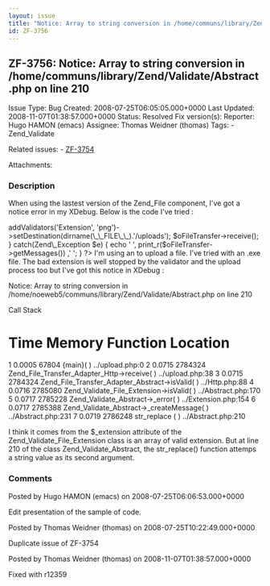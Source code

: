 ```yaml
---
layout: issue
title: "Notice: Array to string conversion in /home/communs/library/Zend/Validate/Abstract.php on line 210"
id: ZF-3756
---
```


ZF-3756: Notice: Array to string conversion in /home/communs/library/Zend/Validate/Abstract.php on line 210
-----------------------------------------------------------------------------------------------------------

 Issue Type: Bug Created: 2008-07-25T06:05:05.000+0000 Last Updated: 2008-11-07T01:38:57.000+0000 Status: Resolved Fix version(s): 
 Reporter:  Hugo HAMON (emacs)  Assignee:  Thomas Weidner (thomas)  Tags: - Zend\_Validate
 
 Related issues: - [ZF-3754](/issues/browse/ZF-3754)
 
 Attachments: 
### Description

When using the lastest version of the Zend\_File component, I've got a notice error in my XDebug. Below is the code I've tried :

 <?php try { $oFileTransfer = new Zend\_File\_Transfer\_Adapter\_Http(); $oFileTransfer->addValidators('Extension', 'png')->setDestination(dirname(\_\_FILE\_\_).'/uploads'); $oFileTransfer->receive(); } catch(Zend\_Exception $e) { echo '
    ', print_r($oFileTransfer->getMessages()) ,'

'; } ?> I'm using an to upload a file. I've tried with an .exe file. The bad extension is well stopped by the validator and the upload process too but I've got this notice in XDebug :

Notice: Array to string conversion in /home/noeweb5/communs/library/Zend/Validate/Abstract.php on line 210

Call Stack

Time Memory Function Location
=============================

1 0.0005 67804 {main}( ) ../upload.php:0 2 0.0715 2784324 Zend\_File\_Transfer\_Adapter\_Http->receive( ) ../upload.php:38 3 0.0715 2784324 Zend\_File\_Transfer\_Adapter\_Abstract->isValid( ) ../Http.php:88 4 0.0716 2785080 Zend\_Validate\_File\_Extension->isValid( ) ../Abstract.php:170 5 0.0717 2785228 Zend\_Validate\_Abstract->\_error( ) ../Extension.php:154 6 0.0717 2785388 Zend\_Validate\_Abstract->\_createMessage( ) ../Abstract.php:231 7 0.0719 2786248 str\_replace ( ) ../Abstract.php:210

I think it comes from the $\_extension attribute of the Zend\_Validate\_File\_Extension class is an array of valid extension. But at line 210 of the class Zend\_Validate\_Abstract, the str\_replace() function attemps a string value as its second argument.

 

 

### Comments

Posted by Hugo HAMON (emacs) on 2008-07-25T06:06:53.000+0000

Edit presentation of the sample of code.

 

 

Posted by Thomas Weidner (thomas) on 2008-07-25T10:22:49.000+0000

Duplicate issue of ZF-3754

 

 

Posted by Thomas Weidner (thomas) on 2008-11-07T01:38:57.000+0000

Fixed with r12359

 

 